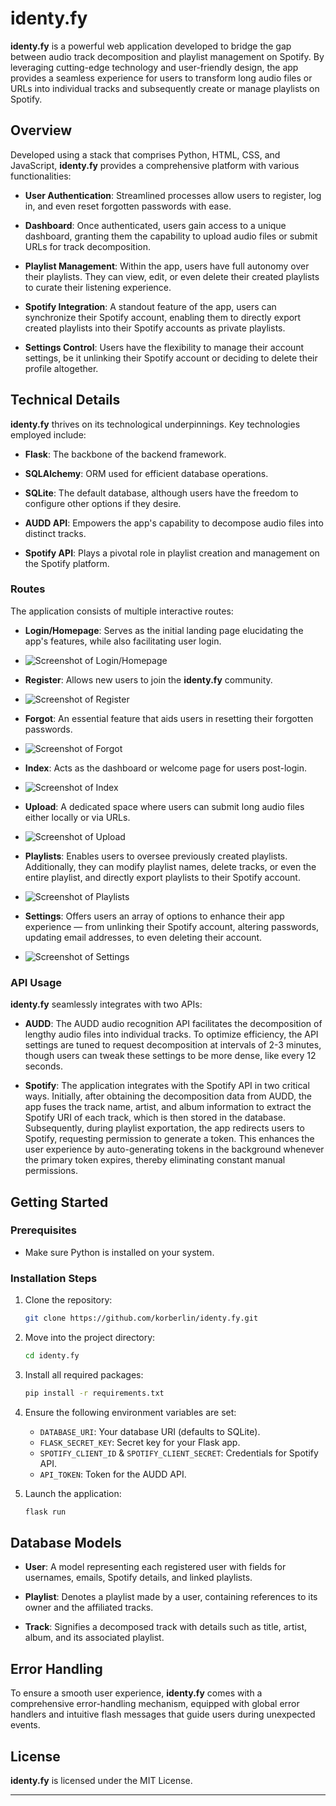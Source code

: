 

# identy.fy

**identy.fy** is a powerful web application developed to bridge the gap between audio track decomposition and playlist management on Spotify. By leveraging cutting-edge technology and user-friendly design, the app provides a seamless experience for users to transform long audio files or URLs into individual tracks and subsequently create or manage playlists on Spotify.

## Overview

Developed using a stack that comprises Python, HTML, CSS, and JavaScript, **identy.fy** provides a comprehensive platform with various functionalities:

- **User Authentication**: Streamlined processes allow users to register, log in, and even reset forgotten passwords with ease.
  
- **Dashboard**: Once authenticated, users gain access to a unique dashboard, granting them the capability to upload audio files or submit URLs for track decomposition.
  
- **Playlist Management**: Within the app, users have full autonomy over their playlists. They can view, edit, or even delete their created playlists to curate their listening experience.
  
- **Spotify Integration**: A standout feature of the app, users can synchronize their Spotify account, enabling them to directly export created playlists into their Spotify accounts as private playlists.
  
- **Settings Control**: Users have the flexibility to manage their account settings, be it unlinking their Spotify account or deciding to delete their profile altogether.

## Technical Details

**identy.fy** thrives on its technological underpinnings. Key technologies employed include:

- **Flask**: The backbone of the backend framework.
  
- **SQLAlchemy**: ORM used for efficient database operations.
  
- **SQLite**: The default database, although users have the freedom to configure other options if they desire.
  
- **AUDD API**: Empowers the app's capability to decompose audio files into distinct tracks.
  
- **Spotify API**: Plays a pivotal role in playlist creation and management on the Spotify platform.

### Routes

The application consists of multiple interactive routes:

- **Login/Homepage**: Serves as the initial landing page elucidating the app's features, while also facilitating user login.
- ![Screenshot of Login/Homepage]([path_to_screenshot_for_login_page.png](https://github.com/korberlin/IDenty.fy/blob/main/identy.fy/static/ss/login.png))

- **Register**: Allows new users to join the **identy.fy** community.
- ![Screenshot of Register](path_to_screenshot_for_register_page.png)
  
- **Forgot**: An essential feature that aids users in resetting their forgotten passwords.
- ![Screenshot of Forgot](path_to_screenshot_for_forgot_page.png)
  
- **Index**: Acts as the dashboard or welcome page for users post-login.
- ![Screenshot of Index](path_to_screenshot_for_index_page.png)
  
- **Upload**: A dedicated space where users can submit long audio files either locally or via URLs.
- ![Screenshot of Upload](path_to_screenshot_for_upload_page.png)
  
- **Playlists**: Enables users to oversee previously created playlists. Additionally, they can modify playlist names, delete tracks, or even the entire playlist, and directly export playlists to their Spotify account.
- ![Screenshot of Playlists](path_to_screenshot_for_playlists_page.png)
  
- **Settings**: Offers users an array of options to enhance their app experience — from unlinking their Spotify account, altering passwords, updating email addresses, to even deleting their account.
- ![Screenshot of Settings](path_to_screenshot_for_settings_page.png)

### API Usage

**identy.fy** seamlessly integrates with two APIs:

- **AUDD**: The AUDD audio recognition API facilitates the decomposition of lengthy audio files into individual tracks. To optimize efficiency, the API settings are tuned to request decomposition at intervals of 2-3 minutes, though users can tweak these settings to be more dense, like every 12 seconds.

- **Spotify**: The application integrates with the Spotify API in two critical ways. Initially, after obtaining the decomposition data from AUDD, the app fuses the track name, artist, and album information to extract the Spotify URI of each track, which is then stored in the database. Subsequently, during playlist exportation, the app redirects users to Spotify, requesting permission to generate a token. This enhances the user experience by auto-generating tokens in the background whenever the primary token expires, thereby eliminating constant manual permissions.

## Getting Started

### Prerequisites

- Make sure Python is installed on your system.

### Installation Steps

1. Clone the repository:
   ```bash
   git clone https://github.com/korberlin/identy.fy.git
   ```

2. Move into the project directory:
   ```bash
   cd identy.fy
   ```

3. Install all required packages:
   ```bash
   pip install -r requirements.txt
   ```

4. Ensure the following environment variables are set:
   - `DATABASE_URI`: Your database URI (defaults to SQLite).
   - `FLASK_SECRET_KEY`: Secret key for your Flask app.
   - `SPOTIFY_CLIENT_ID` & `SPOTIFY_CLIENT_SECRET`: Credentials for Spotify API.
   - `API_TOKEN`: Token for the AUDD API.

5. Launch the application:
   ```bash
   flask run
   ```

## Database Models

- **User**: A model representing each registered user with fields for usernames, emails, Spotify details, and linked playlists.

- **Playlist**: Denotes a playlist made by a user, containing references to its owner and the affiliated tracks.

- **Track**: Signifies a decomposed track with details such as title, artist, album, and its associated playlist.

## Error Handling

To ensure a smooth user experience, **identy.fy** comes with a comprehensive error-handling mechanism, equipped with global error handlers and intuitive flash messages that guide users during unexpected events.

## License

**identy.fy** is licensed under the MIT License.

--- 
